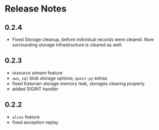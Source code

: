 # Release Notes

## 0.2.4

- Fixed Storage cleanup, before individual records were cleared. Now surrounding storage infrastructure is cleared as well.

## 0.2.3

- *resource stream* feature
- `aws`, `sql` blob storage options; `quest-py` extras
- fixed historian storage memory leak, storages clearing properly
- added SIGINT handler

## 0.2.2

- `alias` feature
- fixed exception replay
